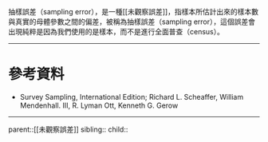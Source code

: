 抽樣誤差（sampling error），是一種[[未觀察誤差]]，指樣本所估計出來的樣本數與真實的母體參數之間的偏差，被稱為抽樣誤差（sampling error），這個誤差會出現純粹是因為我們使用的是樣本，而不是進行全面普查（census）。
- - -
# 參考資料
- Survey Sampling, International Edition; Richard L. Scheaffer, William Mendenhall. III, R. Lyman Ott, Kenneth G. Gerow
- - -
parent::[[未觀察誤差]]
sibling::
child::
